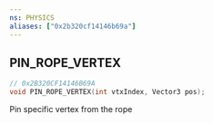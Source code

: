 ```yaml
---
ns: PHYSICS
aliases: ["0x2b320cf14146b69a"]
---
```

## PIN_ROPE_VERTEX

```c
// 0x2B320CF14146B69A
void PIN_ROPE_VERTEX(int vtxIndex, Vector3 pos);
```

Pin specific vertex from the rope

